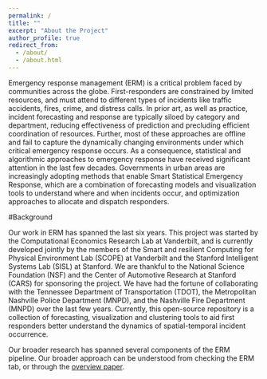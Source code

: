 ```yaml
---
permalink: /
title: ""
excerpt: "About the Project"
author_profile: true
redirect_from: 
  - /about/
  - /about.html
---
```


Emergency response management (ERM) is a critical problem faced by communities across the globe. First-responders are constrained by limited resources, and must attend to different types of incidents like traffic accidents, fires, crime, and distress calls. In prior art, as well as practice, incident forecasting and response are typically siloed by category and department, reducing effectiveness of prediction and precluding efficient coordination of resources. Further, most of these approaches are offline and fail to capture the dynamically changing environments under which critical emergency response occurs. As a consequence, statistical and algorithmic approaches to emergency response have received significant attention in the last few decades. Governments in urban areas are increasingly adopting methods that enable Smart Statistical Emergency Response, which are a combination of forecasting models and visualization tools to understand where and when incidents occur, and optimization approaches to allocate and dispatch responders. 

#Background

Our work in ERM has spanned the last six years. This project was started by the Computational Economics Research Lab at Vanderbilt, and is currently developed jointly by the members of the Smart and resilient Computing for Physical Environment Lab (SCOPE) at Vanderbilt and the Stanford Intelligent Systems Lab (SISL) at Stanford. We are thankful to the National Science Foundation (NSF) and the Center of Automotive Research at Stanford (CARS) for sponsoring the project. We have had the fortune of collaborating with the Tennessee Department of Transportation (TDOT), the Metropolitan Nashville Police Department (MNPD), and the Nashville Fire Department (MNPD) over the last few years. Currently, this open-source repository is a collection of forecasting, visualization and clustering tools to aid first responders better understand the dynamics of spatial-temporal incident occurrence. 

Our broader research has spanned several components of the ERM pipeline. Our broader approach can be understood from checking the ERM tab, or through the [overview paper](overview.pdf).

